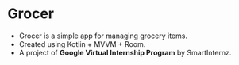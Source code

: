 # Grocer

- Grocer is a simple app for managing grocery items.
- Created using Kotlin + MVVM + Room.
- A project of  **Google Virtual Internship Program** by SmartInternz.